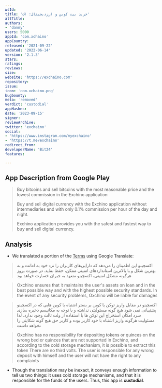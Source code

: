 ```yaml
---
wsId: 
title: 'خرید بیت کوین و ارزدیجیتال: اک'
altTitle: 
authors:
- 'danny'
users: 5000
appId: 'com.xchaino'
appCountry: 
released: '2021-09-22'
updated: '2022-06-14'
version: '2.1.3'
stars: 
ratings: 
reviews: 
size: 
website: 'https://exchaino.com'
repository: 
issue: 
icon: 'com.xchaino.png'
bugbounty: 
meta: 'removed'
verdict: 'custodial'
appHashes: 
date: '2023-09-15'
signer: 
reviewArchive: 
twitter: 'exchaino'
social:
- 'https://www.instagram.com/myexchaino'
- 'https://t.me/exchaino'
redirect_from: 
developerName: 'Bit24'
features: 

---
```


## App Description from Google Play 

> Buy bitcoins and sell bitcoins with the most reasonable price and the lowest commission in the Exchino application
>
> Buy and sell digital currency with the Exchino application without intermediaries and with only 0.1% commission per hour of the day and night.
>
> Exchino application provides you with the safest and fastest way to buy and sell digital currency.

## Analysis 

- We translated a portion of the [Terms](https://exchaino.com/rules) using Google Translate: 

> اکسچینو این اطمینان را می‌دهد که دارایی‌های کاربران را نزد خود به امانت و به بهترین شکل و با بالاترین استانداردهای امنیتی ممکن، حفظ نماید. در صورت بروز هرگونه مشکل امنیتی، اکسچینو متعهد به جبران خسارت خواهد بود


> Oxchino ensures that it maintains the user's assets on loan and in the best possible way and with the highest possible security standards. In the event of any security problems, Oxchino will be liable for damages

> اکسچینو در مقابل واریز توکن یا کوین بر بستر اشتباه یا کوین هایی که در اکسچینو پشتیبانی نمی شود هیچ گونه مسئولیتی نداشته و با توجه به مکانیسم ذخیره سازی سرد امکان استخراج این توکن ها با استفاده از ولت ثالث وجود ندارد. لذا مسئولیت هرگونه واریز اشتباه با خود کاربر بوده و کاربر حق هیچ گونه شکایتی را نخواهد داشت

> Oxchino has no responsibility for depositing tokens or quinces on the wrong bed or quinces that are not supported in Exchino, and according to the cold storage mechanism, it is possible to extract this token There are no third volts. The user is responsible for any wrong deposit with himself and the user will not have the right to any complaints

- Though the translation may be inexact, it conveys enough information to tell us two things: it uses cold storage mechanisms, and that it is responsible for the funds of the users. Thus, this app is **custodial**.